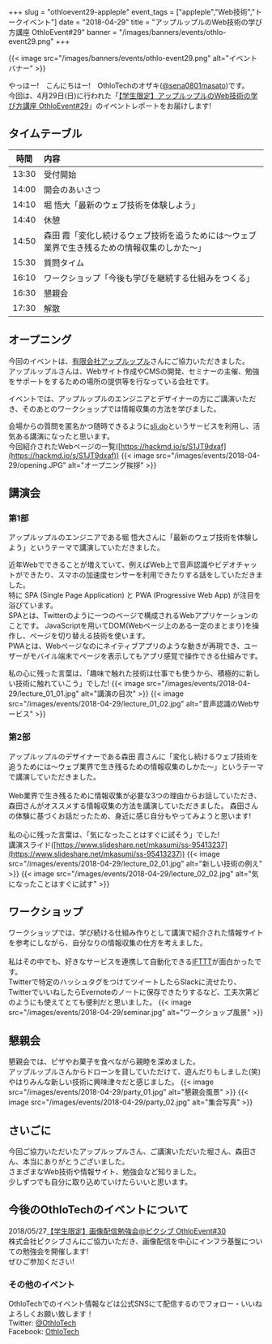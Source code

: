 +++
slug = "othloevent29-appleple"
event_tags = ["appleple","Web技術","トークイベント"]
date = "2018-04-29"
title = "アップルップルのWeb技術の学び方講座 OthloEvent#29"
banner = "/images/banners/events/othlo-event29.png"
+++

{{< image src="/images/banners/events/othlo-event29.png" alt="イベントバナー" >}}

やっほー!　こんにちはー!　OthloTechのオザキ([@sena0801masato](https://twitter.com/sena0801masato))です。<br>
今回は、4月29日(日)に行われた「[【学生限定】アップルップルのWeb技術の学び方講座 OthloEvent#29](https://othlotech.connpass.com/event/85253/)」のイベントレポートをお届けします!

## タイムテーブル
|時間|内容|
|:---:|:---|
|13:30|受付開始|
|14:00|開会のあいさつ|
|14:10|堀 悟大「最新のウェブ技術を体験しよう」|
|14:40|休憩|
|14:50|森田 霞「変化し続けるウェブ技術を追うためには〜ウェブ業界で生き残るための情報収集のしかた〜」|
|15:30|質問タイム|
|16:10|ワークショップ「今後も学びを継続する仕組みをつくる」|
|16:30|懇親会|
|17:30|解散|

## オープニング
今回のイベントは、[有限会社アップルップル](https://www.appleple.com/)さんにご協力いただきました。<br>
アップルップルさんは、Webサイト作成やCMSの開発、セミナーの主催、勉強をサポートをするための場所の提供等を行なっている会社です。<br>

イベントでは、アップルップルのエンジニアとデザイナーの方にご講演いただき、そのあとのワークショップでは情報収集の方法を学びました。<br>

会場からの質問を匿名かつ随時できるように[sli.do](https://www.sli.do/)というサービスを利用し、活気ある講演になったと思います。<br>
今回紹介されたWebページの一覧([https://hackmd.io/s/S1JT9dxaf](https://hackmd.io/s/S1JT9dxaf))
{{< image src="/images/events/2018-04-29/opening.JPG" alt="オープニング挨拶" >}}

## 講演会
### 第1部
アップルップルのエンジニアである堀 悟大さんに「最新のウェブ技術を体験しよう」というテーマで講演していただきました。<br>

近年Webでできることが増えていて、例えばWeb上で音声認識やビデオチャットができたり、スマホの加速度センサーを利用できたりする話をしていただきました。<br>
特に SPA (Single Page Application) と PWA (Progressive Web App) が注目を浴びています。<br>
SPAとは、Twitterのように一つのページで構成されるWebアプリケーションのことです。
JavaScriptを用いてDOM(Webページ上のある一定のまとまり)を操作し、ページを切り替える技術を使います。<br>
PWAとは、Webページなのにネイティブアプリのような動きが再現でき、ユーザーがモバイル端末でページを表示してもアプリ感覚で操作できる仕組みです。<br>

私の心に残った言葉は、「趣味で触れた技術は仕事でも使うから、積極的に新しい技術に触れていこう」でした!
{{< image src="/images/events/2018-04-29/lecture_01_01.jpg" alt="講演の目次" >}}
{{< image src="/images/events/2018-04-29/lecture_01_02.jpg" alt="音声認識のWebサービス" >}}
### 第2部
アップルップルのデザイナーである森田 霞さんに「変化し続けるウェブ技術を追うためには〜ウェブ業界で生き残るための情報収集のしかた〜」というテーマで講演していただきました。<br>
<br>
Web業界で生き残るために情報収集が必要な3つの理由からお話していただき、森田さんがオススメする情報収集の方法を講演していただきました。
森田さんの体験に基づくお話だったため、身近に感じ自分もやってみようと思います!<br>
<br>
私の心に残った言葉は、「気になったことはすぐに試そう」でした!<br>
講演スライド([https://www.slideshare.net/mkasumi/ss-95413237](https://www.slideshare.net/mkasumi/ss-95413237))
{{< image src="/images/events/2018-04-29/lecture_02_01.jpg" alt="新しい技術の例え" >}}
{{< image src="/images/events/2018-04-29/lecture_02_02.jpg" alt="気になったことはすぐに試す" >}}

## ワークショップ
ワークショップでは、学び続ける仕組み作りとして講演で紹介された情報サイトを参考にしながら、自分なりの情報収集の仕方を考えました。<br>
<br>
私はその中でも、好きなサービスを連携して自動化できる[IFTTT](https://ifttt.com/discover)が面白かったです。<br>
Twitterで特定のハッシュタグをつけてツイートしたらSlackに流せたり、TwitterでいいねしたらEvernoteのノートに保存できたりするなど、工夫次第どのようにも使えてとても便利だと思いました。
{{< image src="/images/events/2018-04-29/seminar.jpg" alt="ワークショップ風景" >}}

## 懇親会
懇親会では、ピザやお菓子を食べながら親睦を深めました。<br>
アップルップルさんからドローンを貸していただけて、遊んだりもしました(笑)<br>
やはりみんな新しい技術に興味津々だと感じました。
{{< image src="/images/events/2018-04-29/party_01.jpg" alt="懇親会風景" >}}
{{< image src="/images/events/2018-04-29/party_02.jpg" alt="集合写真" >}}

## さいごに
今回ご協力いただいたアップルップルさん、ご講演いただいた堀さん、森田さん、本当にありがとうございました。<br>
さまざまなWeb技術や情報サイト、勉強会など知りました。<br>
少しずつでも自分に取り込めていけたらいいと思います。

## 今後のOthloTechのイベントについて
2018/05/27[【学生限定】画像配信勉強会@ピクシブ OthloEvent#30](https://othlotech.connpass.com/event/85753/)<br>
株式会社ピクシブさんにご協力いただき、画像配信を中心にインフラ基盤についての勉強会を開催します!<br>
ぜひご参加ください!

### その他のイベント
OthloTechでのイベント情報などは公式SNSにて配信するのでフォロー・いいねよろしくお願い致します！<br>
Twitter: [@OthloTech](https://twitter.com/othlotech)<br>
Facebook: [OthloTech](https://www.facebook.com/othlotech)
